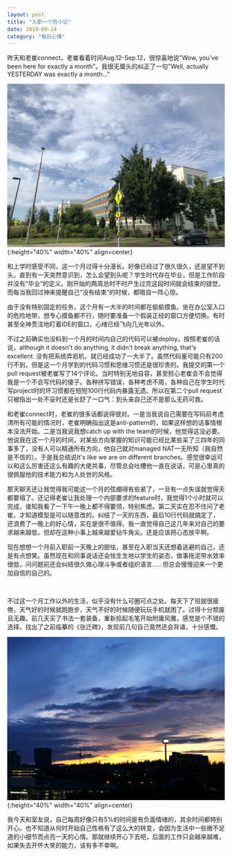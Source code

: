 ```yaml
---
layout: post
title: "入职一个月小记"
date: 2019-09-14
category: "每日心情"
---
```


昨天和老崔connect，老崔看着时间Aug.12-Sep.12，很惊喜地说"Wow, you've been here for exactly a month"。我很无厘头的纠正了一句"Well, actually YESTERDAY was exactly a month…"

![我的办公楼](/image/IMG_7255.jpg){:height="40%" width="40%" align=center}

和上学时感受不同，这一个月过得十分漫长。好像已经过了很久很久，还是望不到头。直到有一天突然意识到，怎么会望到头呢？学生时代存在毕业，但是工作阶段并没有“毕业”的定义。刚开始的两周总时不时产生过完这段时间就会结束的错觉，而每当我回过神来提醒自己“没有结束”的时候，都暗自一阵心惊。

由于没有特别固定的任务，这个月有一大半的时间都在偷偷摸鱼。坐在办公室入口的危险地带，想专心摸鱼都不行，随时要准备一个假装正经的窗口方便切换。有时甚至全神贯注地盯着IDE的窗口，心绪已经飞向几光年以外。

不过之前确实也没料到一个月的时间内自己的代码可以被deploy。按照老崔的话说，although it doesn't do anything, it didn't break anything, that's excellent. 没有把系统弄宕机，就已经成功了一大半了。虽然代码量可能只有200行不到，但是这一个月学到的代码习惯和思维习惯还是很珍贵的。我提交的第一个pull request被老崔写了14个评论。当时特别无地自容，甚至担心老崔会不会觉得我是一个不会写代码的傻子。各种拼写错误，各种考虑不周，各种自己在学生时代写project时的坏习惯都在短短100行代码内暴露无遗。所以在第二个pull request只被指出一处不妥时还是长舒了一口气：到头来自己还不是那么无药可救。

和老崔connect时，老崔的很多话都说得很对。一是当我说自己需要在写码前考虑清所有可能的情况时，老崔明确指出这是anti-pattern的，如果这样想的话事情根本没法开始。二是当我说我想catch up with the team的时候，他觉得这没必要。他说我在这一个月的时间，对某些方向掌握的知识可能已经比某些呆了三四年的同事多了，没有人可以精通所有方向，他自己就对managed NAT一无所知（我自然是不信的）。于是我总结说It's like we are on different branches。感觉很幸运可以和这么厉害还这么有趣的大佬共事，尽管总会吐槽他一直在说话，可是心里真的很佩服他的技术能力和为人处世的风格。

那天聊天还让我觉得我可能这一个月的弦绷得有些紧了，一旦有一点失误就觉得天都要塌了。还记得老崔让我处理一个内部要求的feature时，我觉得1个小时就可以完成，谁知我看了一下午一晚上都不得要领，特别焦虑。第二天实在忍不住问了老崔，才知道模型是可以随意改的。纠结了一天的东西，最后10行代码就搞定了，还浪费了一晚上的好心情，实在是很不值得。我一直觉得自己这几年来对自己的要求越来越低，但却在这种小事上越来越爱钻牛角尖。还是应该把心态放平啊。

现在想想一个月前入职前一天晚上的胆怯，甚至在入职当天还想着逃避的自己，还是有点想笑。虽然现在和同事说话还会怯生生地以学生的姿态，做事拖泥带水效率很低，问问题前还会纠结很久做心理斗争或者组织语言……但总会慢慢迎来一个更加自信的自己的。

&nbsp;&nbsp;

不过这一个月工作以外的生活，似乎没有什么可圈可点之处。每天下了班就很疲倦，天气好的时候就跑跑步，天气不好的时候随便玩玩手机就困了。过得十分颓废且无趣。前几天买了书法一套装备，重新拾起毛笔开始附庸风雅，感觉是个不错的选择。找出了之前临摹的《张迁碑》，发现前几句自己竟然还会背诵，十分感慨。

![Bellevue日落](/image/IMG_7456.JPG){:height="40%" width="40%" align=center}

我今天和室友说，自己每周好像只有5%的时间是有负面情绪的，其余时间都特别开心。也不知道从何时开始自己性格有了这么大的转变，会因为生活中一些微不足道的小细节而点亮一天的心情。那就继续开心下去吧，后面的工作只会越来越难，如果失去开怀大笑的能力，该有多不幸啊。